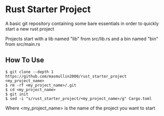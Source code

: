 # Rust Starter Project

A basic git repository containing some bare essentials
in order to quickly start a new rust project

Projects start with a lib named "lib" from src/lib.rs
and a bin named "bin" from src/main.rs

## How To Use
```shell
$ git clone --depth 1 https://github.com/masmullin2000/rust_starter_project <my_project_name>
$ rm -rf <my_project_name>/.git
$ cd <my_project_name>
$ git init
$ sed -i "s/rust_starter_project/<my_project_name>/g" Cargo.toml
```

Where <my_project_name> is the name of the project you want to start
